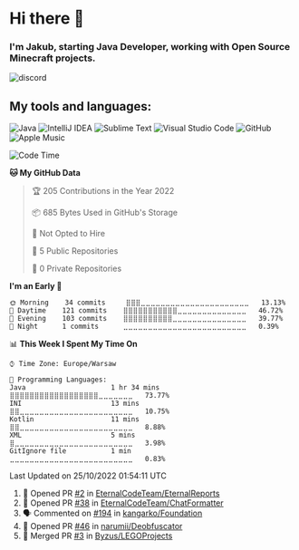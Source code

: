 
# Hi there 👋

### I'm Jakub, starting Java Developer, working with Open Source Minecraft projects.


![discord](https://discord.c99.nl/widget/theme-2/533345209434767372.png)
## My tools and languages:
<img alt="Java" src="https://img.shields.io/badge/java-%23ED8B00.svg?style=for-the-badge&logo=java&logoColor=white"/> <img alt="IntelliJ IDEA" src="https://img.shields.io/badge/IntelliJIDEA-000000.svg?style=for-the-badge&logo=intellij-idea&logoColor=white"/> <img alt="Sublime Text" src="https://img.shields.io/badge/sublime_text-%23575757.svg?style=for-the-badge&logo=sublime-text&logoColor=important"/> <img alt="Visual Studio Code" src="https://img.shields.io/badge/VisualStudioCode-0078d7.svg?style=for-the-badge&logo=visual-studio-code&logoColor=white"/> <img alt="GitHub" src="https://img.shields.io/badge/github-%23121011.svg?style=for-the-badge&logo=github&logoColor=white"/> <img alt="Apple Music" src="https://img.shields.io/badge/Apple_Music-9933CC?style=for-the-badge&logo=apple-music&logoColor=white" />

<!--START_SECTION:waka-->
![Code Time](http://img.shields.io/badge/Code%20Time-29%20hrs%2026%20mins-blue)

**🐱 My GitHub Data** 

> 🏆 205 Contributions in the Year 2022
 > 
> 📦 685 Bytes Used in GitHub's Storage 
 > 
> 🚫 Not Opted to Hire
 > 
> 📜 5 Public Repositories 
 > 
> 🔑 0 Private Repositories  
 > 
**I'm an Early 🐤** 

```text
🌞 Morning    34 commits     ⣿⣿⣿⣀⣀⣀⣀⣀⣀⣀⣀⣀⣀⣀⣀⣀⣀⣀⣀⣀⣀⣀⣀⣀⣀   13.13% 
🌆 Daytime    121 commits    ⣿⣿⣿⣿⣿⣿⣿⣿⣿⣿⣿⣀⣀⣀⣀⣀⣀⣀⣀⣀⣀⣀⣀⣀⣀   46.72% 
🌃 Evening    103 commits    ⣿⣿⣿⣿⣿⣿⣿⣿⣿⣿⣀⣀⣀⣀⣀⣀⣀⣀⣀⣀⣀⣀⣀⣀⣀   39.77% 
🌙 Night      1 commits      ⣀⣀⣀⣀⣀⣀⣀⣀⣀⣀⣀⣀⣀⣀⣀⣀⣀⣀⣀⣀⣀⣀⣀⣀⣀   0.39%

```


📊 **This Week I Spent My Time On** 

```text
⌚︎ Time Zone: Europe/Warsaw

💬 Programming Languages: 
Java                     1 hr 34 mins        ⣿⣿⣿⣿⣿⣿⣿⣿⣿⣿⣿⣿⣿⣿⣿⣿⣿⣿⣀⣀⣀⣀⣀⣀⣀   73.77% 
INI                      13 mins             ⣿⣿⣀⣀⣀⣀⣀⣀⣀⣀⣀⣀⣀⣀⣀⣀⣀⣀⣀⣀⣀⣀⣀⣀⣀   10.75% 
Kotlin                   11 mins             ⣿⣿⣀⣀⣀⣀⣀⣀⣀⣀⣀⣀⣀⣀⣀⣀⣀⣀⣀⣀⣀⣀⣀⣀⣀   8.88% 
XML                      5 mins              ⣿⣀⣀⣀⣀⣀⣀⣀⣀⣀⣀⣀⣀⣀⣀⣀⣀⣀⣀⣀⣀⣀⣀⣀⣀   3.98% 
GitIgnore file           1 min               ⣀⣀⣀⣀⣀⣀⣀⣀⣀⣀⣀⣀⣀⣀⣀⣀⣀⣀⣀⣀⣀⣀⣀⣀⣀   0.83%

```


 Last Updated on 25/10/2022 01:54:11 UTC
<!--END_SECTION:waka-->

<!--START_SECTION:activity-->
1. 💪 Opened PR [#2](https://github.com/EternalCodeTeam/EternalReports/pull/2) in [EternalCodeTeam/EternalReports](https://github.com/EternalCodeTeam/EternalReports)
2. 💪 Opened PR [#38](https://github.com/EternalCodeTeam/ChatFormatter/pull/38) in [EternalCodeTeam/ChatFormatter](https://github.com/EternalCodeTeam/ChatFormatter)
3. 🗣 Commented on [#194](https://github.com/kangarko/Foundation/issues/194) in [kangarko/Foundation](https://github.com/kangarko/Foundation)
4. 💪 Opened PR [#46](https://github.com/narumii/Deobfuscator/pull/46) in [narumii/Deobfuscator](https://github.com/narumii/Deobfuscator)
5. 🎉 Merged PR [#3](https://github.com/Byzus/LEGOProjects/pull/3) in [Byzus/LEGOProjects](https://github.com/Byzus/LEGOProjects)
<!--END_SECTION:activity-->
